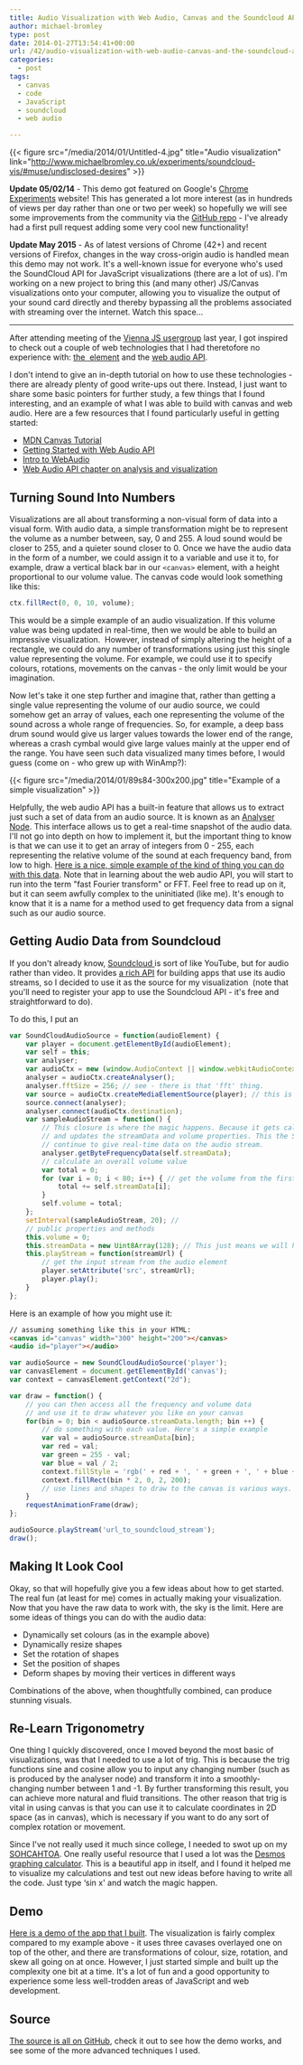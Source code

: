 ```yaml
---
title: Audio Visualization with Web Audio, Canvas and the Soundcloud API
author: michael-bromley
type: post
date: 2014-01-27T13:54:41+00:00
url: /42/audio-visualization-with-web-audio-canvas-and-the-soundcloud-api
categories:
  - post
tags:
  - canvas
  - code
  - JavaScript
  - soundcloud
  - web audio

---
```

{{< figure src="/media/2014/01/Untitled-4.jpg" title="Audio visualization" link="http://www.michaelbromley.co.uk/experiments/soundcloud-vis/#muse/undisclosed-desires" >}}

**Update 05/02/14** - This demo got featured on Google's [Chrome Experiments](http://www.chromeexperiments.com/detail/soundcloud-visualizer/?f=) website! This has generated a lot more interest (as in hundreds of views per day rather than one or two per week) so hopefully we will see some improvements from the community via the [GitHub repo](https://github.com/michaelbromley/soundcloud-visualizer) - I've already had a first pull request adding some very cool new functionality!

**Update May 2015** - As of latest versions of Chrome (42+) and recent versions of Firefox, changes in the way cross-origin audio is handled mean this demo may not work. It's a well-known issue for everyone who's used the SoundCloud API for JavaScript visualizations (there are a lot of us). I'm working on a new project to bring this (and many other) JS/Canvas visualizations onto your computer, allowing you to visualize the output of your sound card directly and thereby bypassing all the problems associated with streaming over the internet. Watch this space...

-----

After attending meeting of the [Vienna JS usergroup](http://www.meetup.com/viennajs/) last year, I got inspired to check out a couple of web technologies that I had theretofore no experience with: <a href="https://developer.mozilla.org/en/docs/HTML/Canvas" target="_blank">the <code><canvas></code> element</a> and the [web audio API](https://developer.mozilla.org/en-US/docs/Web_Audio_API).

I don't intend to give an in-depth tutorial on how to use these technologies - there are already plenty of good write-ups out there. Instead, I just want to share some basic pointers for further study, a few things that I found interesting, and an example of what I was able to build with canvas and web audio. Here are a few resources that I found particularly useful in getting started:

  * [MDN Canvas Tutorial](https://developer.mozilla.org/en-US/docs/Web/Guide/HTML/Canvas_tutorial)
  * [Getting Started with Web Audio API](http://www.html5rocks.com/en/tutorials/webaudio/intro/)
  * [Intro to WebAudio](http://joshondesign.com/p/books/canvasdeepdive/chapter12.html)
  * [Web Audio API chapter on analysis and visualization](http://chimera.labs.oreilly.com/books/1234000001552/ch05.html)

## Turning Sound Into Numbers

Visualizations are all about transforming a non-visual form of data into a visual form. With audio data, a simple transformation might be to represent the volume as a number between, say, 0 and 255. A loud sound would be closer to 255, and a quieter sound closer to 0. Once we have the audio data in the form of a number, we could assign it to a variable and use it to, for example, draw a vertical black bar in our `<canvas>` element, with a height proportional to our volume value. The canvas code would look something like this:

```JavaScript
ctx.fillRect(0, 0, 10, volume);
```

This would be a simple example of an audio visualization. If this volume value was being updated in real-time, then we would be able to build an impressive visualization.  However, instead of simply altering the height of a rectangle, we could do any number of transformations using just this single value representing the volume. For example, we could use it to specify colours, rotations, movements on the canvas - the only limit would be your imagination.

Now let's take it one step further and imagine that, rather than getting a single value representing the volume of our audio source, we could somehow get an array of values, each one representing the volume of the sound across a whole range of frequencies. So, for example, a deep bass drum sound would give us larger values towards the lower end of the range, whereas a crash cymbal would give large values mainly at the upper end of the range. You have seen such data visualized many times before, I would guess (come on - who grew up with WinAmp?):

{{< figure src="/media/2014/01/89s84-300x200.jpg" title="Example of a simple visualization" >}}

Helpfully, the web audio API has a built-in feature that allows us to extract just such a set of data from an audio source. It is known as an [Analyser Node](https://developer.mozilla.org/en-US/docs/Web/API/AnalyserNode). This interface allows us to get a real-time snapshot of the audio data. I'll not go into depth on how to implement it, but the important thing to know is that we can use it to get an array of integers from 0 - 255, each representing the relative volume of the sound at each frequency band, from low to high. [Here is a nice, simple example of the kind of thing you can do with this data](http://webaudiodemos.appspot.com/slides/mediademo/). Note that in learning about the web audio API, you will start to run into the term "fast Fourier transform" or FFT. Feel free to read up on it, but it can seem awfully complex to the uninitiated (like me). It's enough to know that it is a name for a method used to get frequency data from a signal such as our audio source.

## Getting Audio Data from Soundcloud

If you don't already know, [Soundcloud ](https://soundcloud.com)is sort of like YouTube, but for audio rather than video. It provides [a rich API](http://developers.soundcloud.com/docs) for building apps that use its audio streams, so I decided to use it as the source for my visualization  (note that you'll need to register your app to use the Soundcloud API - it's free and straightforward to do).

To do this, I put an <audio> element in the page, and used JavaScript to dynamically set the source attribute (`src="...."`) of that audio element to the location of the Soundcloud audio stream. Once you have a working audio element that plays sound, you can hook it up to the web audio API by using `audioContext.createMediaElementSource(audioElement);` If you are anything like me, you'll probably have to do a fair bit of reading through blogs and source code in order to get everything working right. I'll offer you a snippet of the code that I use in my demo app to get audio data from Soundcloud and into a useful array of numbers:

```JavaScript
var SoundCloudAudioSource = function(audioElement) {
    var player = document.getElementById(audioElement);
    var self = this;
    var analyser;
    var audioCtx = new (window.AudioContext || window.webkitAudioContext); // this is because it's not been standardised accross browsers yet.
    analyser = audioCtx.createAnalyser();
    analyser.fftSize = 256; // see - there is that 'fft' thing. 
    var source = audioCtx.createMediaElementSource(player); // this is where we hook up the <audio> element
    source.connect(analyser);
    analyser.connect(audioCtx.destination);
    var sampleAudioStream = function() {
        // This closure is where the magic happens. Because it gets called with setInterval below, it continuously samples the audio data
        // and updates the streamData and volume properties. This the SoundCouldAudioSource function can be passed to a visualization routine and 
        // continue to give real-time data on the audio stream.
        analyser.getByteFrequencyData(self.streamData);
        // calculate an overall volume value
        var total = 0;
        for (var i = 0; i < 80; i++) { // get the volume from the first 80 bins, else it gets too loud with treble
            total += self.streamData[i];
        }
        self.volume = total;
    };
    setInterval(sampleAudioStream, 20); // 
    // public properties and methods
    this.volume = 0;
    this.streamData = new Uint8Array(128); // This just means we will have 128 "bins" (always half the analyzer.fftsize value), each containing a number between 0 and 255. 
    this.playStream = function(streamUrl) {
        // get the input stream from the audio element
        player.setAttribute('src', streamUrl);
        player.play();
    }
};
```

Here is an example of how you might use it:

```HTML
// assuming something like this in your HTML: 
<canvas id="canvas" width="300" height="200"></canvas>
<audio id="player"></audio>
```

```JavaScript
var audioSource = new SoundCloudAudioSource('player');
var canvasElement = document.getElementById('canvas');
var context = canvasElement.getContext("2d");

var draw = function() {
    // you can then access all the frequency and volume data
    // and use it to draw whatever you like on your canvas
    for(bin = 0; bin < audioSource.streamData.length; bin ++) {
        // do something with each value. Here's a simple example
        var val = audioSource.streamData[bin];
        var red = val;
        var green = 255 - val;
        var blue = val / 2; 
        context.fillStyle = 'rgb(' + red + ', ' + green + ', ' + blue + ')';
        context.fillRect(bin * 2, 0, 2, 200);
        // use lines and shapes to draw to the canvas is various ways. Use your imagination!
    }
    requestAnimationFrame(draw);
};

audioSource.playStream('url_to_soundcloud_stream');
draw();
```

## Making It Look Cool

Okay, so that will hopefully give you a few ideas about how to get started. The real fun (at least for me) comes in actually making your visualization. Now that you have the raw data to work with, the sky is the limit. Here are some ideas of things you can do with the audio data:

  * Dynamically set colours (as in the example above)
  * Dynamically resize shapes
  * Set the rotation of shapes
  * Set the position of shapes
  * Deform shapes by moving their vertices in different ways

Combinations of the above, when thoughtfully combined, can produce stunning visuals.

## Re-Learn Trigonometry

One thing I quickly discovered, once I moved beyond the most basic of visualizations, was that I needed to use a lot of trig. This is because the trig functions sine and cosine allow you to input any changing number (such as is produced by the analyser node) and transform it into a smoothly-changing number between 1 and -1. By further transforming this result, you can achieve more natural and fluid transitions. The other reason that trig is vital in using canvas is that you can use it to calculate coordinates in 2D space (as in canvas), which is necessary if you want to do any sort of complex rotation or movement.

Since I've not really used it much since college, I needed to swot up on my [SOHCAHTOA](http://www.mathsisfun.com/algebra/sohcahtoa.html). One really useful resource that I used a lot was the [Desmos graphing calculator](https://www.desmos.com/calculator). This is a beautiful app in itself, and I found it helped me to visualize my calculations and test out new ideas before having to write all the code. Just type &#8216;sin x' and watch the magic happen.

## Demo

[Here is a demo of the app that I built](http://www.michaelbromley.co.uk/experiments/soundcloud-vis/#muse/undisclosed-desires). The visualization is fairly complex compared to my example above - it uses three cavases overlayed one on top of the other, and there are transformations of colour, size, rotation, and skew all going on at once. However, I just started simple and built up the complexity one bit at a time. It's a lot of fun and a good opportunity to experience some less well-trodden areas of JavaScript and web development.

## Source

[The source is all on GitHub](https://github.com/michaelbromley/soundcloud-visualizer), check it out to see how the demo works, and see some of the more advanced techniques I used.